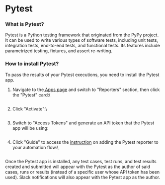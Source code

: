 # Pytest

### What is Pytest?

Pytest is a Python testing framework that originated from the PyPy project. It can be used to write various types of software tests, including unit tests, integration tests, end-to-end tests, and functional tests. Its features include parametrized testing, fixtures, and assert re-writing.

### How to install Pytest?

To pass the results of your Pytest executions, you need to install the Pytest app.

1.  Navigate to the[ Apps page](https://app.qase.io/apps) and switch to "Reporters" section, then click the "Pytest" card:\


    <figure><img src="https://downloads.intercomcdn.com/i/o/657813725/089949cddb43ff3773a6ccef/image.png" alt=""><figcaption></figcaption></figure>
2.  Click "Activate":\


    <figure><img src="https://downloads.intercomcdn.com/i/o/657814506/903862ec89e49aec7b7eaad6/image.png" alt=""><figcaption></figcaption></figure>
3.  Switch to "Access Tokens" and generate an API token that the Pytest app will be using:



    <figure><img src="https://downloads.intercomcdn.com/i/o/657815876/7364ffc7d5fe29a224f4765c/image.png" alt=""><figcaption></figcaption></figure>
4.  Click "Guide" to access the [instruction](https://github.com/qase-tms/qase-python/tree/main/qase-pytest) on adding the Pytest reporter to your automation flow:\


    <figure><img src="https://downloads.intercomcdn.com/i/o/657815418/0857d358212182fb3bb567dd/image.png" alt=""><figcaption></figcaption></figure>

Once the Pytest app is installed, any test cases, test runs, and test results created and submitted will appear with the Pytest as the author of said cases, runs or results (instead of a specific user whose API token has been used). Slack notifications will also appear with the Pytest app as the author.
